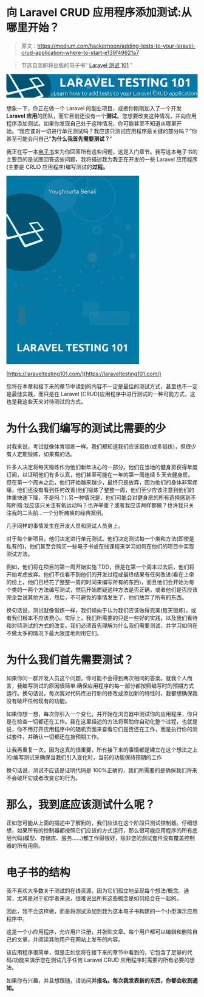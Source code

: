 # 向 Laravel CRUD 应用程序添加测试:从哪里开始？

> 原文：<https://medium.com/hackernoon/adding-tests-to-your-laravel-crud-application-where-to-start-e139f49621a7>

> 节选自我即将出版的电子书" [Laravel 测试 101](https://laraveltesting101.com/) "

[![](img/52bf9e84126f483254abfde8427668f0.png)](https://laraveltesting101.com/)

想象一下，你正在做一个 Laravel 的副业项目，或者你刚刚加入了一个开发 **Laravel 应用**的团队，而它目前还没有一个**测试**。您想要改变这种情况，并向应用程序添加测试。如果你发现自己处于这种情况，你可能甚至不知道从哪里开始。“我应该对一切进行单元测试吗？我应该只测试应用程序最关键的部分吗？”你甚至可能会问自己"**为什么我首先需要测试？**”

我正在写一本[电子书](https://laraveltesting101.com/)来为你回答所有这些问题，这是入门章节。我写这本电子书的主要目的是试图回答这些问题，我将描述我为我正在开发的一些 Laravel 应用程序(主要是 CRUD 应用程序)编写测试的**过程。**

![](img/e42eb905b16ea50f1652cc0cfb04010a.png)

[https://laraveltesting101.com/](https://laraveltesting101.com/)

您将在本章和接下来的章节中读到的内容不一定是最佳的测试方式，甚至也不一定是最佳实践，而只是在 Laravel [CRUD]应用程序中进行测试的一种可能方式，这也是我这些天来对待测试的方式。

# 为什么我们编写的测试比需要的少

对我来说，考试就像体育锻炼一样。我们都知道我们应该锻炼(或多锻炼)，但很少有人定期锻炼，如果有的话。

许多人决定将每天锻炼作为他们新年决心的一部分。他们在当地的健身房获得年度订阅，以证明他们有多认真，他们甚至可能在一年的第一周连续 5 天去健身房。但在第一个周末之后，他们开始越来越少，最终只是放弃，因为他们的身体非常疼痛，他们还没有看到任何改善(他们锻炼了整整一周，他们至少应该注意到他们的体重快速下降，不是吗？).另一种情况是，他们可能会对健身房的所有选择感到不知所措:我应该只关注有氧运动吗？也许举重？或者我应该两样都做？也许我只关注我的二头肌…一个分析瘫痪的经典案例。

几乎同样的事情发生在开发人员和测试人员身上。

对于每个新项目，他们决定进行单元测试。他们决定测试每一个类和方法(即使是私有的)，他们甚至会购买一些电子书或在线课程来学习如何在他们的项目中实现测试方法。

例如，他们将在项目的第一周开始实施 TDD，但是在第一个周末过去后，他们将开始考虑放弃。他们不仅看不到他们的开发过程或最终结果有任何改进(看在上帝的份上，他们已经花了整整一周的时间来编写所有的东西)，而且他们会开始为每个类的一两个方法编写测试，然后开始质疑这种方法是否正确，或者他们是否应该完全尝试其他方法，然后，不可避免的事情发生了，他们放弃了所有的东西。

换句话说，测试就像锻炼一样，我们倾向于认为我们应该做得完美(每天锻炼)，或者我们根本不应该费心。实际上，我们所需要的只是一些好的实践，以及我们看待和对待测试的方式的改变。我们必须首先理解为什么我们需要测试，并学习如何在不做太多的情况下最大限度地利用它们。

# 为什么我们首先需要测试？

如果你问一群开发人员这个问题，你可能不会得到两次相同的答案。就我个人而言，我编写测试的原因很简单:确保应用程序的每一部分都按照编写时的预期方式运行。换句话说，每次我对代码库进行新的修改或添加新的特性时，我都想确保我没有破坏任何现有的功能。

如果你想一想，每次你引入一个变化，并开始在浏览器中测试你的应用程序，你只是在检查一切都还在工作。我在这里描述的方法将帮助你自动化整个过程，也就是说，你不用打开应用程序中的随机页面来查看它们是否还在工作，而是执行你的测试套件，并确认一切都还在按预期工作。

让我再重复一次，因为这真的很重要，所有接下来的事情都是建立在这个想法之上的:编写测试来确保当我们引入变化时，当前的功能保持预期的工作

换句话说，测试不应该是证明代码是 100%正确的，我们所需要的是确保我们将来不会破坏它或者改变它的行为。

# 那么，我到底应该测试什么呢？

正如您可能从上面的描述中了解到的，我们应该在这个阶段只测试控制器。仔细想想，如果所有的控制器都按照它们应该的方式运行，那么很可能应用程序的所有底层代码(模型、存储库、服务……)都工作得很好，除非您的测试套件没有覆盖控制器的所有用例。

# 电子书的结构

我不喜欢大多数关于测试的在线资源，因为它们孤立地呈现每个想法/概念。通常，尤其是对于初学者来说，很难说出所有这些概念是如何结合在一起的。

因此，我不会这样做，而是将测试添加到我为这本电子书构建的一个小型演示应用程序中。

这是一个小应用程序，允许用户注册，并张贴文章。每个用户都可以编辑和删除自己的文章，并阅读其他用户在网站上发布的内容。

该应用程序很简单，但是正如您将在接下来的章节中看到的，它包含了足够的代码/功能来演示您在测试几乎任何 Laravel CRUD 应用程序时需要的所有必要的想法。

如果你有兴趣，并且想跟随，请访问[](https://laraveltesting101.com/)****并报名。每次我发表新的东西，你都会收到通知。****